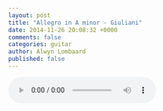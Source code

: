 ```yaml
---
layout: post
title: "Allegro in A minor - Giuliani"
date: 2014-11-26 20:08:32 +0000
comments: false
categories: guitar
author: Alwyn Lombaard
published: false
---
```



<audio controls>
  <source src="/music/Giuliani Allegro in A Minor_20141126_192344.mp3" type="audio/mpeg">
</audio>
